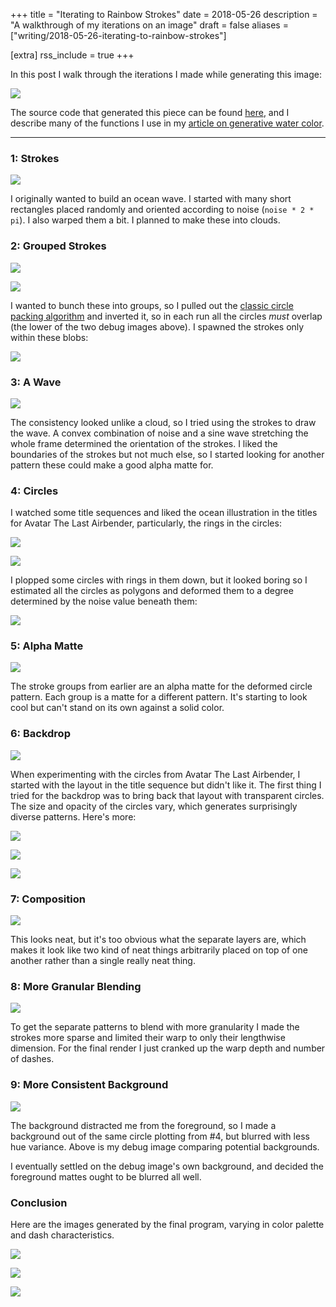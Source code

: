 +++
title = "Iterating to Rainbow Strokes"
date = 2018-05-26
description = "A walkthrough of my iterations on an image"
draft = false
aliases = ["writing/2018-05-26-iterating-to-rainbow-strokes"]

[extra]
rss_include = true
+++


In this post I walk through the iterations I made while generating this image:

![](/assets/xWFQL0Z.gif)

The source code that generated this piece can be found [here](https://github.com/turnage/valora/blob/a7054d8df224ef1c463ce40a9db4561e781086dd/src/Scenes/RoundSea.hs), and I describe many of the functions I use in my [article on generative water color](https://paytonturnage.com/writing/2018-01-04-water-color/).

---
### 1: Strokes

![](/assets/2HPhxX7.gif)

I originally wanted to build an ocean wave. I started with many short rectangles placed randomly and oriented according to noise (`noise * 2 * pi`). I also warped them a bit. I planned to make these into clouds.

### 2: Grouped Strokes
![](/assets/rilEn1Q.gif)

![](/assets/XpRbRhd.gif)

I wanted to bunch these into groups, so I pulled out the [classic circle packing algorithm](http://www.tylerlhobbs.com/writings/circle-packing) and inverted it, so in each run all the circles _must_ overlap (the lower of the two debug images above). I spawned the strokes only within these blobs:

![](/assets/YJxFLLY.gif)

### 3: A Wave
![](/assets/CHRlHyY.gif)
 
The consistency looked unlike a cloud, so I tried using the strokes to draw the wave. A convex combination of noise and a sine wave stretching the whole frame determined the orientation of the strokes. I liked the boundaries of the strokes but not much else, so I started looking for another pattern these could make a good alpha matte for.
### 4: Circles
I watched some title sequences and liked the ocean illustration in the titles for Avatar The Last Airbender, particularly, the rings in the circles:

![](/assets/qKwBR8T.gif)

![](/assets/sCq9rT2.gif)

I plopped some circles with rings in them down, but it looked boring so I estimated all the circles as polygons and deformed them to a degree determined by the noise value beneath them:

![](/assets/fpN2AGO.gif)

### 5: Alpha Matte

![](/assets/1WJ1swi.gif)

The stroke groups from earlier are an alpha matte for the deformed circle pattern. Each group is a matte for a different pattern. It's starting to look cool but can't stand on its own against a solid color.

### 6: Backdrop

![](/assets/q8iKsk7.gif)

When experimenting with the circles from Avatar The Last Airbender, I started with the layout in the title sequence but didn't like it. The first thing I tried for the backdrop was to bring back that layout with transparent circles. The size and opacity of the circles vary, which generates surprisingly diverse patterns. Here's more: 

![](/assets/wb8qwrd.gif)  

![](/assets/ayZI9Pt.gif)

![](/assets/asq1LKu.gif)

### 7:  Composition
![](/assets/VkOC6ES.gif)

This looks neat, but it's too obvious what the separate layers are, which makes it look like two kind of neat things arbitrarily placed on top of one another rather than a single really neat thing.

### 8: More Granular Blending
![](/assets/OBEiIZ1.gif)

To get the separate patterns to blend with more granularity I made the strokes more sparse and limited their warp to only their lengthwise dimension. For the final render I just cranked up the warp depth and number of dashes.

### 9: More Consistent Background

![](/assets/qqH5EUa.gif)

The background distracted me from the foreground, so I made a background out of the same circle plotting from #4, but blurred with less hue variance. Above is my debug image comparing potential backgrounds.

I eventually settled on the debug image's own background, and decided the foreground mattes ought to be blurred all well.

### Conclusion

Here are the images generated by the final program, varying in color palette and dash characteristics.

![](/assets/atuesRr.gif)

![](/assets/xWFQL0Z.gif)

![](/assets/fYd4AL4.gif)